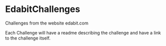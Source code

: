 # EdabitChallenges
Challenges from the website edabit.com

Each Challenge will have a readme describing the challenge and have a link to the challenge itself.
